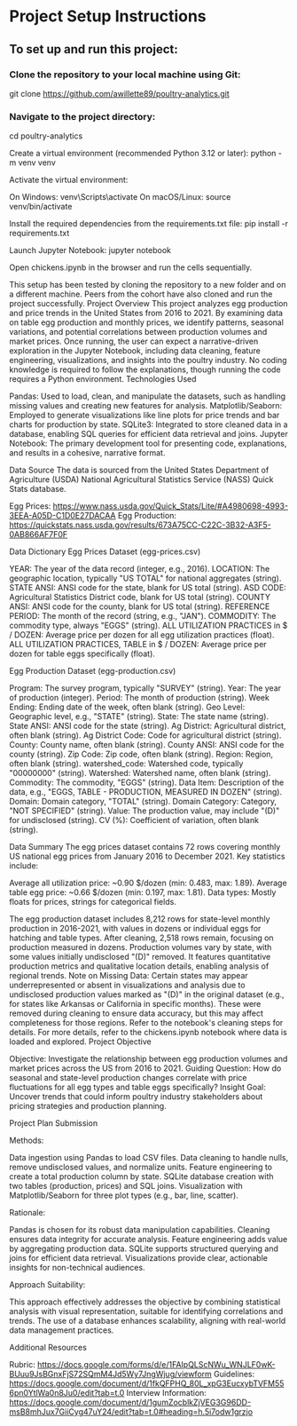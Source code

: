 # Project Setup Instructions
## To set up and run this project:

### Clone the repository to your local machine using Git:
git clone https://github.com/awillette89/poultry-analytics.git

### Navigate to the project directory:
cd poultry-analytics

Create a virtual environment (recommended Python 3.12 or later):
python -m venv venv

Activate the virtual environment:

On Windows: venv\Scripts\activate
On macOS/Linux: source venv/bin/activate


Install the required dependencies from the requirements.txt file:
pip install -r requirements.txt

Launch Jupyter Notebook:
jupyter notebook

Open chickens.ipynb in the browser and run the cells sequentially.

This setup has been tested by cloning the repository to a new folder and on a different machine. Peers from the cohort have also cloned and run the project successfully.
Project Overview
This project analyzes egg production and price trends in the United States from 2016 to 2021. By examining data on table egg production and monthly prices, we identify patterns, seasonal variations, and potential correlations between production volumes and market prices. Once running, the user can expect a narrative-driven exploration in the Jupyter Notebook, including data cleaning, feature engineering, visualizations, and insights into the poultry industry. No coding knowledge is required to follow the explanations, though running the code requires a Python environment.
Technologies Used

Pandas: Used to load, clean, and manipulate the datasets, such as handling missing values and creating new features for analysis.
Matplotlib/Seaborn: Employed to generate visualizations like line plots for price trends and bar charts for production by state.
SQLite3: Integrated to store cleaned data in a database, enabling SQL queries for efficient data retrieval and joins.
Jupyter Notebook: The primary development tool for presenting code, explanations, and results in a cohesive, narrative format.

Data Source
The data is sourced from the United States Department of Agriculture (USDA) National Agricultural Statistics Service (NASS) Quick Stats database.

Egg Prices: https://www.nass.usda.gov/Quick_Stats/Lite/#A4980698-4993-3EEA-A05D-C1D0E27DACAA
Egg Production: https://quickstats.nass.usda.gov/results/673A75CC-C22C-3B32-A3F5-0AB866AF7F0F

Data Dictionary
Egg Prices Dataset (egg-prices.csv)

YEAR: The year of the data record (integer, e.g., 2016).
LOCATION: The geographic location, typically "US TOTAL" for national aggregates (string).
STATE ANSI: ANSI code for the state, blank for US total (string).
ASD CODE: Agricultural Statistics District code, blank for US total (string).
COUNTY ANSI: ANSI code for the county, blank for US total (string).
REFERENCE PERIOD: The month of the record (string, e.g., "JAN").
COMMODITY: The commodity type, always "EGGS" (string).
ALL UTILIZATION PRACTICES in $ / DOZEN: Average price per dozen for all egg utilization practices (float).
ALL UTILIZATION PRACTICES, TABLE in $ / DOZEN: Average price per dozen for table eggs specifically (float).

Egg Production Dataset (egg-production.csv)

Program: The survey program, typically "SURVEY" (string).
Year: The year of production (integer).
Period: The month of production (string).
Week Ending: Ending date of the week, often blank (string).
Geo Level: Geographic level, e.g., "STATE" (string).
State: The state name (string).
State ANSI: ANSI code for the state (string).
Ag District: Agricultural district, often blank (string).
Ag District Code: Code for agricultural district (string).
County: County name, often blank (string).
County ANSI: ANSI code for the county (string).
Zip Code: Zip code, often blank (string).
Region: Region, often blank (string).
watershed_code: Watershed code, typically "00000000" (string).
Watershed: Watershed name, often blank (string).
Commodity: The commodity, "EGGS" (string).
Data Item: Description of the data, e.g., "EGGS, TABLE - PRODUCTION, MEASURED IN DOZEN" (string).
Domain: Domain category, "TOTAL" (string).
Domain Category: Category, "NOT SPECIFIED" (string).
Value: The production value, may include "(D)" for undisclosed (string).
CV (%): Coefficient of variation, often blank (string).

Data Summary
The egg prices dataset contains 72 rows covering monthly US national egg prices from January 2016 to December 2021. Key statistics include:

Average all utilization price: ~0.90 $/dozen (min: 0.483, max: 1.89).
Average table egg price: ~0.66 $/dozen (min: 0.197, max: 1.81).
Data types: Mostly floats for prices, strings for categorical fields.

The egg production dataset includes 8,212 rows for state-level monthly production in 2016-2021, with values in dozens or individual eggs for hatching and table types. After cleaning, 2,518 rows remain, focusing on production measured in dozens. Production volumes vary by state, with some values initially undisclosed "(D)" removed. It features quantitative production metrics and qualitative location details, enabling analysis of regional trends.
Note on Missing Data: Certain states may appear underrepresented or absent in visualizations and analysis due to undisclosed production values marked as "(D)" in the original dataset (e.g., for states like Arkansas or California in specific months). These were removed during cleaning to ensure data accuracy, but this may affect completeness for those regions. Refer to the notebook's cleaning steps for details.
For more details, refer to the chickens.ipynb notebook where data is loaded and explored.
Project Objective

Objective: Investigate the relationship between egg production volumes and market prices across the US from 2016 to 2021.
Guiding Question: How do seasonal and state-level production changes correlate with price fluctuations for all egg types and table eggs specifically?
Insight Goal: Uncover trends that could inform poultry industry stakeholders about pricing strategies and production planning.

Project Plan Submission

Methods:

Data ingestion using Pandas to load CSV files.
Data cleaning to handle nulls, remove undisclosed values, and normalize units.
Feature engineering to create a total production column by state.
SQLite database creation with two tables (production, prices) and SQL joins.
Visualization with Matplotlib/Seaborn for three plot types (e.g., bar, line, scatter).


Rationale:

Pandas is chosen for its robust data manipulation capabilities.
Cleaning ensures data integrity for accurate analysis.
Feature engineering adds value by aggregating production data.
SQLite supports structured querying and joins for efficient data retrieval.
Visualizations provide clear, actionable insights for non-technical audiences.


Approach Suitability:

This approach effectively addresses the objective by combining statistical analysis with visual representation, suitable for identifying correlations and trends. The use of a database enhances scalability, aligning with real-world data management practices.



Additional Resources

Rubric: https://docs.google.com/forms/d/e/1FAIpQLScNWu_WNJLF0wK-BUuu9JsBGnxFjS72SQmM4Jd5Wy7JngWjug/viewform
Guidelines: https://docs.google.com/document/d/1fkQFPHQ_80L_xpG3EucxybTVFM556pn0YtlWa0n8Ju0/edit?tab=t.0
Interview Information: https://docs.google.com/document/d/1gumZocblkZjVEG3G96DD-msB8mhJux7GiiCyg47uY24/edit?tab=t.0#heading=h.5i7odw1grzjo